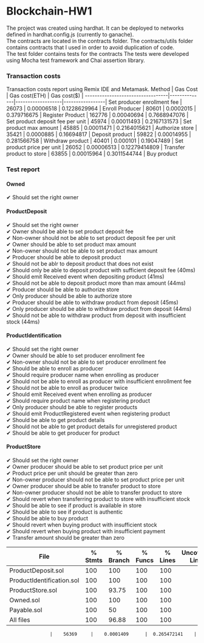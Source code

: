 # Blockchain-HW1
The project was created using hardhat. It can be deployed to networks defined in hardhat.config.js (currently to ganache). <br/>
The contracts are located in the contracts folder. The contracts/utils folder contains contracts that I used in order to avoid duplication of code. <br/>
The test folder contains tests for the contracts The tests were developed using Mocha test framework and Chai assertion library. <br/>

<h3>Transaction costs</h3>
Transaction costs report using Remix IDE and Metamask.
Method                            |   Gas Cost   |   Gas cost(ETH)   |   Gas cost($)   |
----------------------------------|--------------|-------------------|-----------------|
Set producer enrollment fee       |    26073     |    0.00006518     |  0.1228629964   |
Enroll Producer                   |    80601     |    0.0002015      |  0.379716675    | 
Register Product                  |    162776    |    0.00040694     |  0.7668947076   | 
Set product deposit fee per unit  |    45974     |    0.00011493     |  0.2167131573   | 
Set product max amount            |    45885     |    0.00011471     |  0.2164015621   | 
Authorize store                   |    35421     |    0.0000885      |  0.16694817     | 
Deposit product                   |    59822     |    0.00014955     |  0.281566758    | 
Withdraw product                  |    40401     |    0.000101       |  0.19047489     | 
Set product price per unit        |    26052     |    0.00006513     |  0.12279414809  | 
Transfer product to store         |    63855     |    0.00015964     |  0.3011544744   | 
Buy product   

<h3>Test report</h3>

<h4>Owned</h4>
    ✔ Should set the right owner <br/>

<h4>ProductDeposit</h4>
    ✔ Should set the right owner <br/>
    ✔ Owner should be able to set product deposit fee <br/>
    ✔ Non-owner should not be able to set product deposit fee per unit <br/>
    ✔ Owner should be able to set product max amount <br/>
    ✔ Non-owner should not be able to set product max amount <br/>
    ✔ Producer should be able to deposit product <br/>
    ✔ Should not be ablr to deposit product that does not exist <br/>
    ✔ Should only be able to deposit product with sufficient deposit fee (40ms) <br/>
    ✔ Should emit Received event when depositing product (41ms) <br/>
    ✔ Should not be able to deposit product more than max amount (44ms) <br/>
    ✔ Producer should be able to authorize store <br/>
    ✔ Only producer should be able to authorize store <br/>
    ✔ Producer should be able to withdraw product from deposit (45ms) <br/>
    ✔ Only producer should be able to withdraw product from deposit (44ms) <br/>
    ✔ Should not be able to withdraw product from deposit with insufficient stock (44ms) <br/>

<h4>ProductIdentification</h4>
    ✔ Should set the right owner <br/>
    ✔ Owner should be able to set producer enrollment fee <br/>
    ✔ Non-owner should not be able to set producer enrollment fee <br/>
    ✔ Should be able to enroll as producer <br/>
    ✔ Should require producer name when enrolling as producer <br/>
    ✔ Should not be able to enroll as producer with insufficient enrollment fee <br/>
    ✔ Should not be able to enroll as producer twice <br/>
    ✔ Should emit Received event when enrolling as producer <br/>
    ✔ Should require product name when registering product <br/>
    ✔ Only producer should be able to register products <br/>
    ✔ Should emit ProductRegistered event when registering product <br/>
    ✔ Should be able to get product details <br/>
    ✔ Should not be able to get product details for unregistered product <br/>
    ✔ Should be able to get producer for product <br/>

<h4>ProductStore</h4>
    ✔ Should set the right owner <br/>
    ✔ Owner producer should be able to set product price per unit <br/>
    ✔ Product price per unit should be greater than zero <br/>
    ✔ Non-owner producer should not be able to set product price per unit <br/>
    ✔ Owner producer should be able to transfer product to store <br/>
    ✔ Non-owner producer should not be able to transfer product to store <br/>
    ✔ Should revert when transferring product to store with insufficient stock <br/>
    ✔ Should be able to see if product is available in store <br/>
    ✔ Should be able to see if product is authentic <br/>
    ✔ Should be able to buy product <br/>
    ✔ Should revert when buying product with insufficient stock <br/>
    ✔ Should revert when buying product with insufficient payment <br/>
    ✔ Transfer amount should be greater than zero <br/>

File                        |  % Stmts | % Branch |  % Funcs |  % Lines |Uncovered Lines |
----------------------------|----------|----------|----------|----------|----------------|
  ProductDeposit.sol        |      100 |      100 |      100 |      100 |                |
  ProductIdentification.sol |      100 |      100 |      100 |      100 |                |
  ProductStore.sol          |      100 |    93.75 |      100 |      100 |                |
  Owned.sol                 |      100 |      100 |      100 |      100 |                |
  Payable.sol               |      100 |       50 |      100 |      100 |                |
All files                   |      100 |    96.88 |      100 |      100 |                |


                    |    56369     |    0.0001409      |  0.265472141    | 

 
